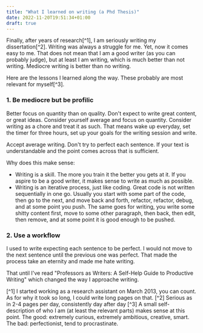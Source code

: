 ```yaml
---
title: "What I learned on writing (a Phd Thesis)"
date: 2022-11-20T19:51:34+01:00
draft: true
---
```


Finally, after years of research[^1], I am seriously writing my dissertation[^2]. Writing was always a struggle for me. Yet, now it comes easy to me. That does not mean that I am a good writer (as you can probably judge), but at least I am writing, which is much better than not writing. Mediocre writing is better than no writing.

Here are the lessons I learned along the way. These probably are most relevant for myself[^3].

### 1. Be mediocre but be profilic
Better focus on quantity than on quality. Don't expect to write great content, or great ideas. Consider yourself average and focus on quantity. Consider writing as a chore and treat it as such. That means wake up everyday, set the timer for three hours, set up your goals for the writing session and write. 

Accept average writing. Don't try to perfect each sentence. If your text is understandable and the point comes across that is sufficient. 

Why does this make sense:

- Writing is a skill. The more you train it the better you gets at it. If you aspire to be a good writer, it makes sense to write as much as possible. 
- Writing is an iterative process, just like coding. Great code is not written sequentially in one go. Usually you start with some part of the code, then go to the next, and move back and forth, refactor, refactor, debug, and at some point you push. The same goes for writing, you write some shitty content first, move to some other paragraph, then back, then edit, then remove, and at some point it is good enough to be pushed.

### 2. Use a workflow
I used to write expecting each sentence to be perfect. I would not move to the next sentence until the previous one was perfect. That made the process take an eternity and made me hate writing. 

That until I've read "Professors as Writers: A Self-Help Guide to Productive Writing" which changed the way I approache writing.




[^1] I started working as a research assistant on March 2013, you can count. As for why it took so long, I could write long pages on that. 
[^2] Serious as in 2-4 pages per day, consistently day after day
[^3] A small self-description of who I am (at least the relevant parts) makes sense at this point. The good: extremely curious, extremely ambitious, creative, smart. The bad: perfectionist, tend to procrastinate. 